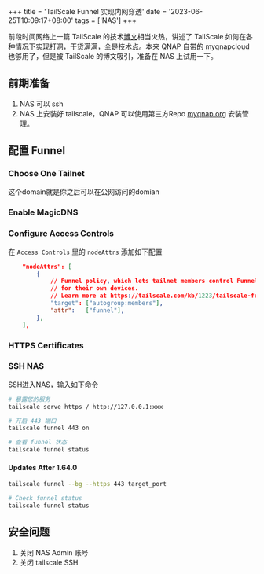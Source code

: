 +++
title = 'TailScale Funnel 实现内网穿透'
date  = '2023-06-25T10:09:17+08:00'
tags  = ['NAS']
+++

前段时间网络上一篇 TailScale 的技术[博文](https://tailscale.com/blog/how-tailscale-works/#encrypted-tcp-relays-derp)相当火热，讲述了 TailScale 如何在各种情况下实现打洞，干货满满，全是技术点。本来 QNAP 自带的 myqnapcloud 也够用了，但是被 TailScale 的博文吸引，准备在 NAS 上试用一下。

<!--more-->
## 前期准备
1. NAS 可以 ssh
2. NAS 上安装好 tailscale，QNAP 可以使用第三方Repo [myqnap.org](https://www.myqnap.org) 安装管理。


## 配置 Funnel
###  Choose One Tailnet
这个domain就是你之后可以在公网访问的domian

### Enable MagicDNS
### Configure Access Controls

在 `Access Controls` 里的 `nodeAttrs` 添加如下配置
```json
	"nodeAttrs": [
		{
			// Funnel policy, which lets tailnet members control Funnel
			// for their own devices.
			// Learn more at https://tailscale.com/kb/1223/tailscale-funnel/
			"target": ["autogroup:members"],
			"attr":   ["funnel"],
		},
	],
```

### HTTPS Certificates


### SSH NAS
SSH进入NAS，输入如下命令

```bash
# 暴露您的服务
tailscale serve https / http://127.0.0.1:xxx

# 开启 443 端口
tailscale funnel 443 on

# 查看 funnel 状态
tailscale funnel status
```

#### Updates After 1.64.0
```bash
tailscale funnel --bg --https 443 target_port

# Check funnel status
tailscale funnel status
```

## 安全问题
1. 关闭 NAS Admin 账号
2. 关闭 tailscale SSH

